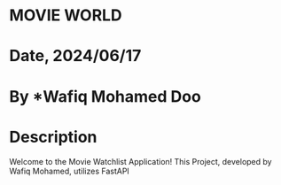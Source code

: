 # MOVIE WORLD

# Date, 2024/06/17

# By \*Wafiq Mohamed Doo

# Description

Welcome to the Movie Watchlist Application! This Project, developed by Wafiq Mohamed, utilizes FastAPI 